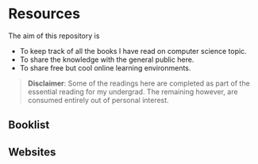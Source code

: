 # Resources
The aim of this repository is 
 - To keep track of all the books I have read on computer science topic.  
 - To share the knowledge with the general public here.
 - To share free but cool online learning environments.
 
 >**Disclaimer**: Some of the readings here are completed as part of the essential reading for my undergrad. The remaining however, are consumed entirely out of personal interest.
 
 ## Booklist
 
 ## Websites
 
